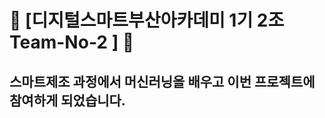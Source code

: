 # 🐳 [디지털스마트부산아카데미 1기 2조 Team-No-2 ] 🐬
## 스마트제조 과정에서 머신러닝을 배우고 이번 프로젝트에 참여하게 되었습니다.

<!--

**Here are some ideas to get you started:**

🙋‍♀️ A short introduction - what is your organization all about?
🌈 Contribution guidelines - how can the community get involved?
👩‍💻 Useful resources - where can the community find your docs? Is there anything else the community should know?
🍿 Fun facts - what does your team eat for breakfast?
🧙 Remember, you can do mighty things with the power of [Markdown](https://docs.github.com/github/writing-on-github/getting-started-with-writing-and-formatting-on-github/basic-writing-and-formatting-syntax)
-->
